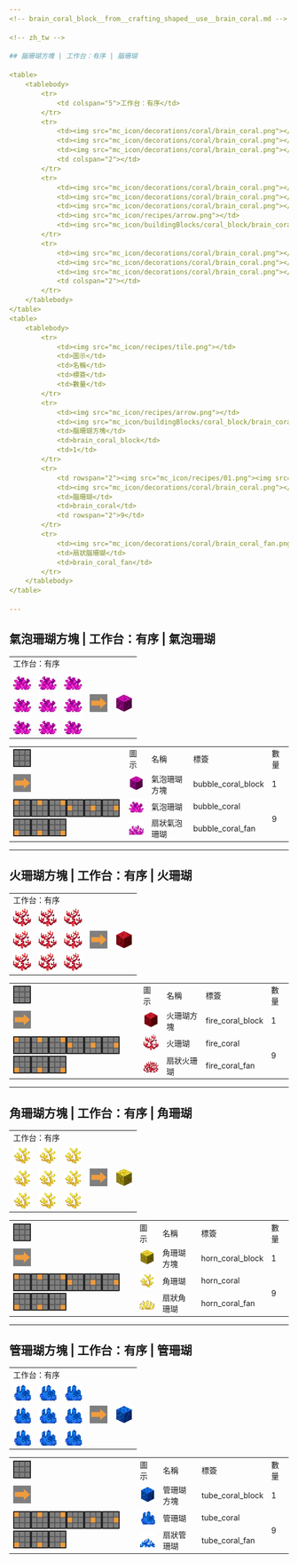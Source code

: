 ```yaml
---
<!-- brain_coral_block__from__crafting_shaped__use__brain_coral.md -->

<!-- zh_tw -->

## 腦珊瑚方塊 | 工作台：有序 | 腦珊瑚

<table>
	<tablebody>
		<tr>
			<td colspan="5">工作台：有序</td>
		</tr>
		<tr>
			<td><img src="mc_icon/decorations/coral/brain_coral.png"></td>
			<td><img src="mc_icon/decorations/coral/brain_coral.png"></td>
			<td><img src="mc_icon/decorations/coral/brain_coral.png"></td>
			<td colspan="2"></td>
		</tr>
		<tr>
			<td><img src="mc_icon/decorations/coral/brain_coral.png"></td>
			<td><img src="mc_icon/decorations/coral/brain_coral.png"></td>
			<td><img src="mc_icon/decorations/coral/brain_coral.png"></td>
			<td><img src="mc_icon/recipes/arrow.png"></td>
			<td><img src="mc_icon/buildingBlocks/coral_block/brain_coral_block.png"></td>
		</tr>
		<tr>
			<td><img src="mc_icon/decorations/coral/brain_coral.png"></td>
			<td><img src="mc_icon/decorations/coral/brain_coral.png"></td>
			<td><img src="mc_icon/decorations/coral/brain_coral.png"></td>
			<td colspan="2"></td>
		</tr>
	</tablebody>
</table>
<table>
	<tablebody>
		<tr>
			<td><img src="mc_icon/recipes/tile.png"></td>
			<td>圖示</td>
			<td>名稱</td>
			<td>標簽</td>
			<td>數量</td>
		</tr>
		<tr>
			<td><img src="mc_icon/recipes/arrow.png"></td>
			<td><img src="mc_icon/buildingBlocks/coral_block/brain_coral_block.png"></td>
			<td>腦珊瑚方塊</td>
			<td>brain_coral_block</td>
			<td>1</td>
		</tr>
		<tr>
			<td rowspan="2"><img src="mc_icon/recipes/01.png"><img src="mc_icon/recipes/02.png"><img src="mc_icon/recipes/03.png"><img src="mc_icon/recipes/04.png"><img src="mc_icon/recipes/05.png"><img src="mc_icon/recipes/06.png"><img src="mc_icon/recipes/07.png"><img src="mc_icon/recipes/08.png"><img src="mc_icon/recipes/09.png"></td>
			<td><img src="mc_icon/decorations/coral/brain_coral.png"></td>
			<td>腦珊瑚</td>
			<td>brain_coral</td>
			<td rowspan="2">9</td>
		</tr>
		<tr>
			<td><img src="mc_icon/decorations/coral/brain_coral_fan.png"></td>
			<td>扇狀腦珊瑚</td>
			<td>brain_coral_fan</td>
		</tr>
	</tablebody>
</table>

---
```

<!-- bubble_coral_block__from__crafting_shaped__use__bubble_coral.md -->

<!-- zh_tw -->

## 氣泡珊瑚方塊 | 工作台：有序 | 氣泡珊瑚

<table>
	<tablebody>
		<tr>
			<td colspan="5">工作台：有序</td>
		</tr>
		<tr>
			<td><img src="mc_icon/decorations/coral/bubble_coral.png"></td>
			<td><img src="mc_icon/decorations/coral/bubble_coral.png"></td>
			<td><img src="mc_icon/decorations/coral/bubble_coral.png"></td>
			<td colspan="2"></td>
		</tr>
		<tr>
			<td><img src="mc_icon/decorations/coral/bubble_coral.png"></td>
			<td><img src="mc_icon/decorations/coral/bubble_coral.png"></td>
			<td><img src="mc_icon/decorations/coral/bubble_coral.png"></td>
			<td><img src="mc_icon/recipes/arrow.png"></td>
			<td><img src="mc_icon/buildingBlocks/coral_block/bubble_coral_block.png"></td>
		</tr>
		<tr>
			<td><img src="mc_icon/decorations/coral/bubble_coral.png"></td>
			<td><img src="mc_icon/decorations/coral/bubble_coral.png"></td>
			<td><img src="mc_icon/decorations/coral/bubble_coral.png"></td>
			<td colspan="2"></td>
		</tr>
	</tablebody>
</table>
<table>
	<tablebody>
		<tr>
			<td><img src="mc_icon/recipes/tile.png"></td>
			<td>圖示</td>
			<td>名稱</td>
			<td>標簽</td>
			<td>數量</td>
		</tr>
		<tr>
			<td><img src="mc_icon/recipes/arrow.png"></td>
			<td><img src="mc_icon/buildingBlocks/coral_block/bubble_coral_block.png"></td>
			<td>氣泡珊瑚方塊</td>
			<td>bubble_coral_block</td>
			<td>1</td>
		</tr>
		<tr>
			<td rowspan="2"><img src="mc_icon/recipes/01.png"><img src="mc_icon/recipes/02.png"><img src="mc_icon/recipes/03.png"><img src="mc_icon/recipes/04.png"><img src="mc_icon/recipes/05.png"><img src="mc_icon/recipes/06.png"><img src="mc_icon/recipes/07.png"><img src="mc_icon/recipes/08.png"><img src="mc_icon/recipes/09.png"></td>
			<td><img src="mc_icon/decorations/coral/bubble_coral.png"></td>
			<td>氣泡珊瑚</td>
			<td>bubble_coral</td>
			<td rowspan="2">9</td>
		</tr>
		<tr>
			<td><img src="mc_icon/decorations/coral/bubble_coral_fan.png"></td>
			<td>扇狀氣泡珊瑚</td>
			<td>bubble_coral_fan</td>
		</tr>
	</tablebody>
</table>

---
<!-- fire_coral_block__from__crafting_shaped__use__fire_coral.md -->

<!-- zh_tw -->

## 火珊瑚方塊 | 工作台：有序 | 火珊瑚

<table>
	<tablebody>
		<tr>
			<td colspan="5">工作台：有序</td>
		</tr>
		<tr>
			<td><img src="mc_icon/decorations/coral/fire_coral.png"></td>
			<td><img src="mc_icon/decorations/coral/fire_coral.png"></td>
			<td><img src="mc_icon/decorations/coral/fire_coral.png"></td>
			<td colspan="2"></td>
		</tr>
		<tr>
			<td><img src="mc_icon/decorations/coral/fire_coral.png"></td>
			<td><img src="mc_icon/decorations/coral/fire_coral.png"></td>
			<td><img src="mc_icon/decorations/coral/fire_coral.png"></td>
			<td><img src="mc_icon/recipes/arrow.png"></td>
			<td><img src="mc_icon/buildingBlocks/coral_block/fire_coral_block.png"></td>
		</tr>
		<tr>
			<td><img src="mc_icon/decorations/coral/fire_coral.png"></td>
			<td><img src="mc_icon/decorations/coral/fire_coral.png"></td>
			<td><img src="mc_icon/decorations/coral/fire_coral.png"></td>
			<td colspan="2"></td>
		</tr>
	</tablebody>
</table>
<table>
	<tablebody>
		<tr>
			<td><img src="mc_icon/recipes/tile.png"></td>
			<td>圖示</td>
			<td>名稱</td>
			<td>標簽</td>
			<td>數量</td>
		</tr>
		<tr>
			<td><img src="mc_icon/recipes/arrow.png"></td>
			<td><img src="mc_icon/buildingBlocks/coral_block/fire_coral_block.png"></td>
			<td>火珊瑚方塊</td>
			<td>fire_coral_block</td>
			<td>1</td>
		</tr>
		<tr>
			<td rowspan="2"><img src="mc_icon/recipes/01.png"><img src="mc_icon/recipes/02.png"><img src="mc_icon/recipes/03.png"><img src="mc_icon/recipes/04.png"><img src="mc_icon/recipes/05.png"><img src="mc_icon/recipes/06.png"><img src="mc_icon/recipes/07.png"><img src="mc_icon/recipes/08.png"><img src="mc_icon/recipes/09.png"></td>
			<td><img src="mc_icon/decorations/coral/fire_coral.png"></td>
			<td>火珊瑚</td>
			<td>fire_coral</td>
			<td rowspan="2">9</td>
		</tr>
		<tr>
			<td><img src="mc_icon/decorations/coral/fire_coral_fan.png"></td>
			<td>扇狀火珊瑚</td>
			<td>fire_coral_fan</td>
		</tr>
	</tablebody>
</table>

---
<!-- horn_coral_block__from__crafting_shaped__use__horn_coral.md -->

<!-- zh_tw -->

## 角珊瑚方塊 | 工作台：有序 | 角珊瑚

<table>
	<tablebody>
		<tr>
			<td colspan="5">工作台：有序</td>
		</tr>
		<tr>
			<td><img src="mc_icon/decorations/coral/horn_coral.png"></td>
			<td><img src="mc_icon/decorations/coral/horn_coral.png"></td>
			<td><img src="mc_icon/decorations/coral/horn_coral.png"></td>
			<td colspan="2"></td>
		</tr>
		<tr>
			<td><img src="mc_icon/decorations/coral/horn_coral.png"></td>
			<td><img src="mc_icon/decorations/coral/horn_coral.png"></td>
			<td><img src="mc_icon/decorations/coral/horn_coral.png"></td>
			<td><img src="mc_icon/recipes/arrow.png"></td>
			<td><img src="mc_icon/buildingBlocks/coral_block/horn_coral_block.png"></td>
		</tr>
		<tr>
			<td><img src="mc_icon/decorations/coral/horn_coral.png"></td>
			<td><img src="mc_icon/decorations/coral/horn_coral.png"></td>
			<td><img src="mc_icon/decorations/coral/horn_coral.png"></td>
			<td colspan="2"></td>
		</tr>
	</tablebody>
</table>
<table>
	<tablebody>
		<tr>
			<td><img src="mc_icon/recipes/tile.png"></td>
			<td>圖示</td>
			<td>名稱</td>
			<td>標簽</td>
			<td>數量</td>
		</tr>
		<tr>
			<td><img src="mc_icon/recipes/arrow.png"></td>
			<td><img src="mc_icon/buildingBlocks/coral_block/horn_coral_block.png"></td>
			<td>角珊瑚方塊</td>
			<td>horn_coral_block</td>
			<td>1</td>
		</tr>
		<tr>
			<td rowspan="2"><img src="mc_icon/recipes/01.png"><img src="mc_icon/recipes/02.png"><img src="mc_icon/recipes/03.png"><img src="mc_icon/recipes/04.png"><img src="mc_icon/recipes/05.png"><img src="mc_icon/recipes/06.png"><img src="mc_icon/recipes/07.png"><img src="mc_icon/recipes/08.png"><img src="mc_icon/recipes/09.png"></td>
			<td><img src="mc_icon/decorations/coral/horn_coral.png"></td>
			<td>角珊瑚</td>
			<td>horn_coral</td>
			<td rowspan="2">9</td>
		</tr>
		<tr>
			<td><img src="mc_icon/decorations/coral/horn_coral_fan.png"></td>
			<td>扇狀角珊瑚</td>
			<td>horn_coral_fan</td>
		</tr>
	</tablebody>
</table>

---
<!-- tube_coral_block__from__crafting_shaped__use__tube_coral.md -->

<!-- zh_tw -->

## 管珊瑚方塊 | 工作台：有序 | 管珊瑚

<table>
	<tablebody>
		<tr>
			<td colspan="5">工作台：有序</td>
		</tr>
		<tr>
			<td><img src="mc_icon/decorations/coral/tube_coral.png"></td>
			<td><img src="mc_icon/decorations/coral/tube_coral.png"></td>
			<td><img src="mc_icon/decorations/coral/tube_coral.png"></td>
			<td colspan="2"></td>
		</tr>
		<tr>
			<td><img src="mc_icon/decorations/coral/tube_coral.png"></td>
			<td><img src="mc_icon/decorations/coral/tube_coral.png"></td>
			<td><img src="mc_icon/decorations/coral/tube_coral.png"></td>
			<td><img src="mc_icon/recipes/arrow.png"></td>
			<td><img src="mc_icon/buildingBlocks/coral_block/tube_coral_block.png"></td>
		</tr>
		<tr>
			<td><img src="mc_icon/decorations/coral/tube_coral.png"></td>
			<td><img src="mc_icon/decorations/coral/tube_coral.png"></td>
			<td><img src="mc_icon/decorations/coral/tube_coral.png"></td>
			<td colspan="2"></td>
		</tr>
	</tablebody>
</table>
<table>
	<tablebody>
		<tr>
			<td><img src="mc_icon/recipes/tile.png"></td>
			<td>圖示</td>
			<td>名稱</td>
			<td>標簽</td>
			<td>數量</td>
		</tr>
		<tr>
			<td><img src="mc_icon/recipes/arrow.png"></td>
			<td><img src="mc_icon/buildingBlocks/coral_block/tube_coral_block.png"></td>
			<td>管珊瑚方塊</td>
			<td>tube_coral_block</td>
			<td>1</td>
		</tr>
		<tr>
			<td rowspan="2"><img src="mc_icon/recipes/01.png"><img src="mc_icon/recipes/02.png"><img src="mc_icon/recipes/03.png"><img src="mc_icon/recipes/04.png"><img src="mc_icon/recipes/05.png"><img src="mc_icon/recipes/06.png"><img src="mc_icon/recipes/07.png"><img src="mc_icon/recipes/08.png"><img src="mc_icon/recipes/09.png"></td>
			<td><img src="mc_icon/decorations/coral/tube_coral.png"></td>
			<td>管珊瑚</td>
			<td>tube_coral</td>
			<td rowspan="2">9</td>
		</tr>
		<tr>
			<td><img src="mc_icon/decorations/coral/tube_coral_fan.png"></td>
			<td>扇狀管珊瑚</td>
			<td>tube_coral_fan</td>
		</tr>
	</tablebody>
</table>

